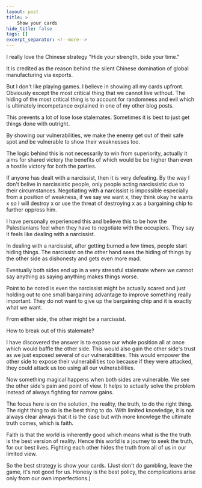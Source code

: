```yaml
---
layout: post
title: >
    Show your cards
hide_title: false
tags: []
excerpt_separator: <!--more-->
---
```


<DRAFT>

I really love the Chinese strategy 
"Hide your strength, bide your time."

It is credited as the reason behind the silent Chinese domination of global manufacturing via exports.

But I don't like playing games. I believe in showing all my cards upfront.
Obviously except the most critical thing that we cannot live without. The hiding of the most critical thing is to account for randomness and evil which is ultimately incompetance explained in one of my other blog posts.

This prevents a lot of lose lose stalemates. Sometimes it is best to just get things done with outright.

By showing our vulnerabilities, we make the enemy get out of their safe spot and be vulnerable to show their weaknesses too.

The logic behind this is not necessarily to win from superiority, actually it aims for shared victory the benefits of which would be be higher than even a hostile victory for both the parties.


If anyone has dealt with a narcissist, then it is very defeating.
By the way I don't belive in narcissistic people, only people acting narcissistic due to their circumstances.
Negotiating with a narcissist is impossible especially from a position of weakness, if we say we want x, they think okay he wants x so I will destroy x or use the threat of destroying x as a bargaining chip to further oppress him.

I have personally experienced this and believe this to be how the Palestianians feel when they have to negotiate with the occupiers. They say it feels like dealing with a narcissist.

In dealing with a narcissist, after getting burned a few times, people start hiding things. The narcissist on the other hand sees the hiding of things by the other side as dishonesty and gets even more mad.

Eventually both sides end up in a very stressful stalemate where we cannot say anything as saying anything makes things worse.

Point to be noted is even the narcissist might be actually scared and just holding out to one small bargaining advantage to improve something really important. They do not want to give up the bargaining chip and it is exactly what we want.

From either side, the other might be a narcissist.

How to break out of this stalemate?

I have discovered the answer is to expose our whole position all at once which would baffle the other side. This would also gain the other side's trust as we just exposed several of our vulnerabilities. This would empower the other side to expose their vulnerabilities too because if they were attacked, they could attack us too using all our vulnerabilities.

Now something magical happens when both sides are vulnerable. We see the other side's pain and point of view. It helps to actually solve the problem instead of always fighting for narrow gains.

The focus here is on the solution, the reality, the truth, to do the right thing.
The right thing to do is the best thing to do. With limited knowledge, it is not always clear always that it is the case but with more knowlege the ultimate truth comes, which is faith. 

Faith is that the world is inherently good which means what is the the truth is the best version of reality. Hence this world is a journey to seek the truth, for our best lives. Fighting each other hides the truth from all of us in our limited view.

So the best strategy is show your cards. (Just don't do gambling, leave the game, it's not good for us. Honesy is the best policy, the complications arise only from our own imperfections.)